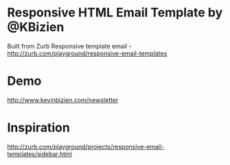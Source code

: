 Responsive HTML Email Template by @KBizien
========

Built from Zurb Responsive template email - http://zurb.com/playground/responsive-email-templates

Demo
========
http://www.kevinbizien.com/newsletter

Inspiration
========
http://zurb.com/playground/projects/responsive-email-templates/sidebar.html
